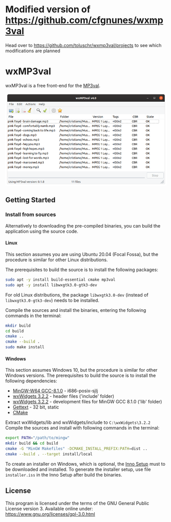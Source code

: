 # Modified version of https://github.com/cfgnunes/wxmp3val 
Head over to https://github.com/toluschr/wxmp3val/projects to see which modifications are planned

# wxMP3val

wxMP3val is a free front-end for the [MP3val](http://mp3val.sourceforge.net).

![screenshot](doc/screenshot.png)

## Getting Started

### Install from sources

Alternatively to downloading the pre-compiled binaries, you can build the application using the source code.

#### Linux

This section assumes you are using Ubuntu 20.04 (Focal Fossa), but the procedure is similar for other Linux distributions.

The prerequisites to build the source is to install the following packages:

```sh
sudo apt -y install build-essential cmake mp3val
sudo apt -y install libwxgtk3.0-gtk3-dev
```

For old Linux distributions, the package `libwxgtk3.0-dev` (instead of `libwxgtk3.0-gtk3-dev`) needs to be installed.

Compile the sources and install the binaries, entering the following commands in the terminal:

```sh
mkdir build
cd build
cmake ..
cmake --build .
sudo make install
```

#### Windows

This section assumes Windows 10, but the procedure is similar for other Windows versions. The prerequisites to build the source is to install the following dependencies:

- [MinGW-W64 GCC-8.1.0](https://sourceforge.net/projects/mingw-w64/files/Toolchains%20targetting%20Win32/Personal%20Builds/mingw-builds/8.1.0/threads-posix/sjlj/i686-8.1.0-release-posix-sjlj-rt_v6-rev0.7z) - i686-posix-sjlj
- [wxWidgets 3.2.2](https://github.com/wxWidgets/wxWidgets/releases/download/v3.2.2/wxWidgets-3.2.2-headers.7z) - header files ('include' folder)
- [wxWidgets 3.2.2](https://github.com/wxWidgets/wxWidgets/releases/download/v3.2.2/wxMSW-3.2.2_gcc810_Dev.7z) - development files for MinGW GCC 8.1.0 ('lib' folder)
- [Gettext](https://mlocati.github.io/articles/gettext-iconv-windows.html) - 32 bit, static
- [CMake](https://cmake.org/download/)

Extract wxWidgets/lib and wxWidgets/include to `C:\wxWidgets\3.2.2`
Compile the sources and install with following commands in the terminal:

```sh
export PATH="/path/to/mingw"
mkdir build && cd build
cmake -G "MinGW Makefiles" -DCMAKE_INSTALL_PREFIX:PATH=dist ..
cmake --build . --target install/local
```

To create an installer on Windows, which is optional, the [Inno Setup](http://www.jrsoftware.org/isinfo.php) must to be downloaded and installed.
To generate the installer setup, use file `installer.iss` in the Inno Setup after build the binaries.

## License

This program is licensed under the terms of the GNU General Public License version 3. Available online under:
<https://www.gnu.org/licenses/gpl-3.0.html>

